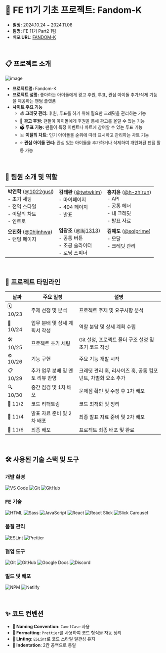 # 💪 FE 11기 기초 프로젝트: Fandom-K
- **일정:** 2024.10.24 ~ 2024.11.08
- **팀명:** FE 11기 Part2 1팀
- **배포 URL**: [FANDOM-K](https://cute-horse-1ae8c6.netlify.app/)
  
<br>

## 📋 프로젝트 소개
![image](https://github.com/user-attachments/assets/2a64c7f3-1c98-4170-a713-ac8fab32764e)
- **프로젝트명:** Fandom-K
- **프로젝트 설명:** 좋아하는 아이돌에게 광고 후원, 투표, 관심 아이돌 추가/삭제 기능을 제공하는 팬덤 플랫폼
- **사이트 주요 기능**
  - 💰 **크레딧 관리:** 후원, 투표를 하기 위해 필요한 크레딧을 관리하는 기능
  - 📢 **광고 후원:** 팬들이 아이돌에게 후원을 통해 광고를 올릴 수 있는 기능
  - 🗳️ **투표 기능:** 팬들이 특정 이벤트나 차트에 참여할 수 있는 투표 기능
  - 📊 **이달의 차트:** 인기 아이돌을 순위에 따라 표시하고 관리하는 차트 기능
  - ⭐ **관심 아이돌 관리:** 관심 있는 아이돌을 추가하거나 삭제하여 개인화된 팬덤 활동 가능

<br>

## 👥 팀원 소개 및 역할
<table>
  <tr>
    <td>
     <strong>박연학</strong> (<a href="https://github.com/1022gusl">@1022gusl</a>)<br>
     - 초기 세팅<br> 
     - 전역 스타일<br> 
     - 이달의 차트<br> 
     - 인트로<br>
    </td>
    <td>
     <strong>김태완</strong> (<a href="https://github.com/twtwkim">@twtwkim</a>)<br>
     - 마이페이지<br> 
     - 404 페이지<br> 
     - 발표<br> 
     <br>
    </td>
    <td>
     <strong>홍지윤</strong> (<a href="https://github.com/h-zhirun">@h-zhirun</a>)<br>
     - API<br> 
     - 공통 헤더<br> 
     - 내 크레딧<br> 
     - 발표 자료<br> 
    </td>
  </tr>
  <tr>
    <td>
     <strong>오진화</strong> (<a href="https://github.com/0hjinhwa">@0hjinhwa</a>)<br>
     - 랜딩 페이지<br>
     <br>
     <br>
    </td>
    <td>
     <strong>임광조</strong> (<a href="https://github.com/lkj1313">@lkj1313</a>)<br>
     - 공통 버튼<br>
     - 조공 슬라이더<br>
     - 로딩 스피너<br>
    </td>
    <td>
    <strong>김예도</strong> (<a href="https://github.com/solprime">@solprime</a>)<br>
     - 모달<br>
     - 크레딧 관리<br>
     <br>
    </td>
  </tr>
</table>
<br>

## 📅 프로젝트 타임라인

| 날짜      | 주요 일정                      | 설명                                                             |
|-----------|--------------------------------|------------------------------------------------------------------|
| 🗓️ 10/23  | 주제 선정 및 분석               | 프로젝트 주제 및 요구사항 분석                                   |
| 📝 10/24  | 업무 분배 및 상세 계획서 작성   | 역할 분담 및 상세 계획 수립                                      |
| 🛠️ 10/25  | 프로젝트 초기 세팅              | Git 설정, 프로젝트 폴더 구조 설정 및 초기 코드 작성              |
| ⚙️ 10/26  | 기능 구현                      | 주요 기능 개발 시작                                              |
| 📋 10/29  | 추가 업무 분배 및 멘토 리뷰 반영| 크레딧 관리 훅, 리사이즈 훅, 공통 컴포넌트, 차별화 요소 추가     |
| 🔍 10/30  | 중간 점검 및 1차 배포           | 문제점 확인 및 수정 후 1차 배포                                  |
| 🔄 11/2   | 코드 리팩토링                   | 코드 최적화 및 정리                                              |
| 📑 11/4   | 발표 자료 준비 및 2차 배포      | 최종 발표 자료 준비 및 2차 배포                                  |
| 🚀 11/6   | 최종 배포                       | 프로젝트 최종 배포 및 완료                                       |

<br>

## 🛠 사용된 기술 스택 및 도구

### 개발 환경
![VS Code](https://img.shields.io/badge/VSCode-007ACC?style=flat-square&logo=visual-studio-code&logoColor=white) ![Git](https://img.shields.io/badge/Git-F05032?style=flat-square&logo=git&logoColor=white) ![GitHub](https://img.shields.io/badge/GitHub-181717?style=flat-square&logo=github&logoColor=white)

### FE 기술
![HTML](https://img.shields.io/badge/HTML5-E34F26?style=flat-square&logo=html5&logoColor=white) ![Sass](https://img.shields.io/badge/Sass-CC6699?style=flat-square&logo=sass&logoColor=white) ![JavaScript](https://img.shields.io/badge/JavaScript-F7DF1E?style=flat-square&logo=javascript&logoColor=black) ![React](https://img.shields.io/badge/React-61DAFB?style=flat-square&logo=react&logoColor=black) ![React Slick](https://img.shields.io/badge/React%20Slick-61DAFB?style=flat-square&logo=react&logoColor=black) ![Slick Carousel](https://img.shields.io/badge/Slick%20Carousel-FF4500?style=flat-square)

### 품질 관리 
![ESLint](https://img.shields.io/badge/ESLint-4B32C3?style=flat-square&logo=eslint&logoColor=white) ![Prettier](https://img.shields.io/badge/Prettier-F7B93E?style=flat-square&logo=prettier&logoColor=black)

### 협업 도구
![Git](https://img.shields.io/badge/Git-F05032?style=flat-square&logo=git&logoColor=white) ![GitHub](https://img.shields.io/badge/GitHub-181717?style=flat-square&logo=github&logoColor=white) ![Google Docs](https://img.shields.io/badge/Google%20Docs-4285F4?style=flat-square&logo=google%20docs&logoColor=white) ![Discord](https://img.shields.io/badge/Discord-5865F2?style=flat-square&logo=discord&logoColor=white)

### 빌드 및 배포
![NPM](https://img.shields.io/badge/NPM-CB3837?style=flat-square&logo=npm&logoColor=white) ![Netlify](https://img.shields.io/badge/Netlify-00C7B7?style=flat-square&logo=netlify&logoColor=white)

<br>

## ✨ 코드 컨벤션
- **🐫 Naming Convention**: `CamelCase` 사용
- **🌟 Formatting**: `Prettier`를 사용하여 코드 형식을 자동 정리
- **📏 Linting**: `ESLint`로 코드 스타일 일관성 유지
- **📏 Indentation**: 2칸 공백으로 통일
